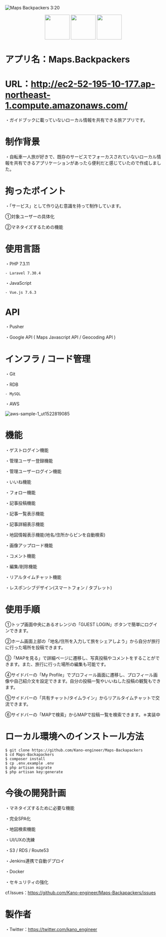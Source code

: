 ![Maps Backpackers 3:20](https://user-images.githubusercontent.com/71540533/111856298-0f88db80-896d-11eb-8c01-e854f965e4c5.gif)

<p align="center">
  <a href="PWA公式サイトURL"><img src="https://user-images.githubusercontent.com/71540533/111902057-cc1e9200-8a7e-11eb-8878-38ecf9b89daf.png" height="80px;" /></a>
  <a href="Firebase公式サイトURL"><img src="https://user-images.githubusercontent.com/71540533/111902059-cd4fbf00-8a7e-11eb-851b-f2ffff37f3f1.png" height="80px;" /></a>
  <a href="sweetalert公式サイトURL"><img src="https://user-images.githubusercontent.com/71540533/111902063-cde85580-8a7e-11eb-8b8c-6b1f7e02c2e3.jpg" height="80px;" /></a>
</p>

# アプリ名：Maps.Backpackers

# URL：http://ec2-52-195-10-177.ap-northeast-1.compute.amazonaws.com/

・ガイドブックに載っていないローカル情報を共有できる旅アプリです。

# 制作背景

・自転車一人旅が好きで、既存のサービスでフォーカスされていないローカル情報を共有できるアプリケーションがあったら便利だと感じていたので作成しました。

# 拘ったポイント

・「サービス」として作り込む意識を持って制作しています。

①対象ユーザーの具体化

②マネタイズするための機能


# 使用言語

・PHP 7.3.11

    - Laravel 7.30.4

・JavaScript

    - Vue.js 7.6.3

# API 

・Pusher

・Google API ( Maps Javascript API / Geocoding API )


# インフラ / コード管理

・Git

・RDB

    - MySQL

・AWS

![aws-sample-1_ut1522819085](https://user-images.githubusercontent.com/71540533/109102044-579c5000-776b-11eb-9e0b-e3afb6f0e42e.png)

# 機能

・ゲストログイン機能

・管理ユーザー登録機能

・管理ユーザーログイン機能

・いいね機能

・フォロー機能

・記事投稿機能

・記事一覧表示機能

・記事詳細表示機能

・地図情報表示機能(地名/住所からピンを自動検索)

・画像アップロード機能

・コメント機能

・編集/削除機能

・リアルタイムチャット機能

・レスポンシブデザイン(スマートフォン / タブレット)

# 使用手順
①トップ画面中央にあるオレンジの「GUEST LOGIN」ボタンで簡単にログインできます。

②ホーム画面上部の「地名/住所を入力して旅をシェアしよう」から自分が旅行に行った場所を投稿できます。

③「MAPを見る」で詳細ページに遷移し、写真投稿やコメントをすることができます。また、旅行に行った場所の編集も可能です。

④サイドバーの「My Profile」でプロフィール画面に遷移し、プロフィール画像や自己紹介文を設定できます。自分の投稿一覧やいいねした投稿の観覧もできます。

⑤サイドバーの「共有チャット/タイムライン」からリアルタイムチャットで交流できます。

⑥サイドバーの「MAPで検索」からMAPで投稿一覧を検索できます。＊実装中

# ローカル環境へのインストール方法

    $ git clone https://github.com/Kano-engineer/Maps-Backapackers
    $ cd Maps-Backapackers
    $ composer install
    $ cp .env.example .env
    $ php artisan migrate
    $ php artisan key:generate

# 今後の開発計画

・マネタイズするために必要な機能

・完全SPA化

・地図検索機能

・UI/UXの洗練

・S3 / RDS / Route53

・Jenkins連携で自動デプロイ

・Docker

・セキュリティの強化

cf.Issues：https://github.com/Kano-engineer/Maps-Backapackers/issues

# 製作者

・Twitter：https://twitter.com/kano_engineer
